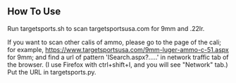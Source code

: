 ## How To Use
Run targetsports.sh to scan targetsportsusa.com for 9mm and .22lr.

If you want to scan other calis of ammo, please go to the page of the cali;
for example,
  https://www.targetsportsusa.com/9mm-luger-ammo-c-51.aspx for 9mm;
and find a url of pattern 'ISearch.aspx?.....' in network traffic tab of the browser.
(I use Firefox with ctrl+shift+I, and you will see "Network" tab.)
Put the URL in targetsports.py.
